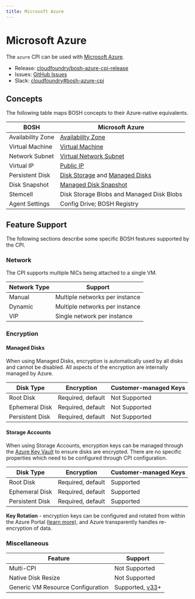 ```yaml
---
title: Microsoft Azure
---
```


# Microsoft Azure

The `azure` CPI can be used with [Microsoft Azure](https://azure.microsoft.com/).

 * Release: [cloudfoundry/bosh-azure-cpi-release](https://github.com/cloudfoundry/bosh-azure-cpi-release)
 * Issues: [GitHub Issues](https://github.com/cloudfoundry/bosh-azure-cpi-release/issues)
 * Slack: [cloudfoundry#bosh-azure-cpi](https://cloudfoundry.slack.com/messages/bosh-azure-cpi)


## Concepts

The following table maps BOSH concepts to their Azure-native equivalents.

|       BOSH        |                  Microsoft Azure                   |
| ----------------- | -------------------------------------------------- |
| Availability Zone | [Availability Zone][azure_docs_azs]                |
| Virtual Machine   | [Virtual Machine][azure_docs_vm_sizes]             |
| Network Subnet    | [Virtual Network Subnet][azure_docs_vnets]         |
| Virtual IP        | [Public IP][azure_docs_pub_ips]                    |
| Persistent Disk   | [Disk Storage][azure_docs_disks] and [Managed Disks][azure_docs_managed_disks] |
| Disk Snapshot     | [Managed Disk Snapshot][azure_docs_disk_snapshots] |
| Stemcell          | Disk Storage Blobs and Managed Disk Blobs          |
| Agent Settings    | Config Drive; BOSH Registry                        |

[azure_docs_azs]: https://docs.microsoft.com/en-us/azure/availability-zones/az-overview
[azure_docs_vm_sizes]: https://docs.microsoft.com/en-us/azure/virtual-machines/linux/sizes
[azure_docs_vnets]: https://docs.microsoft.com/en-us/azure/virtual-network/virtual-networks-overview
[azure_docs_pub_ips]: https://docs.microsoft.com/en-us/azure/virtual-network/virtual-network-ip-addresses-overview-arm#public-ip-addresses
[azure_docs_disks]: https://azure.microsoft.com/en-us/services/storage/disks/
[azure_docs_managed_disks]: https://azure.microsoft.com/en-us/services/managed-disks/
[azure_docs_disk_snapshots]: https://docs.microsoft.com/en-us/azure/virtual-machines/windows/managed-disks-overview#managed-disk-snapshots

## Feature Support

The following sections describe some specific BOSH features supported by the
CPI.

### Network

The CPI supports multiple NICs being attached to a single VM.

| Network Type |            Support             |
| ------------ | ------------------------------ |
| Manual       | Multiple networks per instance |
| Dynamic      | Multiple networks per instance |
| VIP          | Single network per instance    |

### Encryption

#### Managed Disks

When using Managed Disks, encryption is automatically used by all disks and
cannot be disabled. All aspects of the encryption are internally managed by
Azure.

|    Disk Type    |    Encryption     | Customer-managed Keys |
| --------------- | ----------------- | --------------------- |
| Root Disk       | Required, default | Not Supported         |
| Ephemeral Disk  | Required, default | Not Supported         |
| Persistent Disk | Required, default | Not Supported         |

#### Storage Accounts

When using Storage Accounts, encryption keys can be managed through the
[Azure Key Vault][azure_keyvault] to ensure disks are encrypted. There are no
specific properties which need to be configured through CPI configuration.

|    Disk Type    |    Encryption     | Customer-managed Keys |
| --------------- | ----------------- | --------------------- |
| Root Disk       | Required, default | Supported             |
| Ephemeral Disk  | Required, default | Supported             |
| Persistent Disk | Required, default | Supported             |

**Key Rotation** - encryption keys can be configured and rotated from within
the Azure Portal ([learn more][azure_disk_encryption]), and Azure
transparently handles re-encryption of data.

[azure_keyvault]: https://azure.microsoft.com/en-us/services/key-vault/
[azure_disk_encryption]: https://docs.microsoft.com/en-us/azure/security/azure-security-disk-encryption

### Miscellaneous

|              Feature              |             Support              |
| --------------------------------- | -------------------------------- |
| Multi-CPI                         | Not Supported                    |
| Native Disk Resize                | Not Supported                    |
| Generic VM Resource Configuration | Supported, [v33][azure_cpi_v33]+ |

[azure_cpi_v33]: https://github.com/cloudfoundry/bosh-azure-cpi-release/releases/tag/v33
